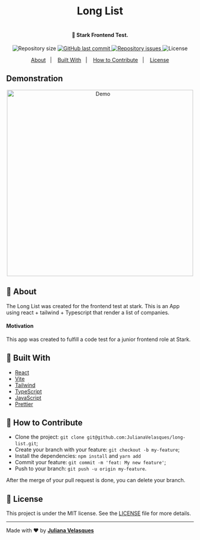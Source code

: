 <h1 align="center"> Long List <h1>

<h4 align="center">
  🚀 Stark Frontend Test.
</h4>

<p align="center">
  
  <img alt="Repository size" src="https://img.shields.io/github/repo-size/JulianaVelasques/long-list">
  
  <a href="https://github.com/JulianaVelasques/long-list/commits/main">
    <img alt="GitHub last commit" src="https://img.shields.io/github/last-commit/JulianaVelasques/long-list">
  </a>

  <a href="https://github.com/JulianaVelasques/long-list/issues">
    <img alt="Repository issues" src="https://img.shields.io/github/issues/JulianaVelasques/long-list">
  </a>

  <img alt="License" src="https://img.shields.io/badge/license-MIT-brightgreen">
</p>

<p align="center">
  <a href="#page_with_curl-about">About</a>&nbsp;&nbsp;&nbsp;|&nbsp;&nbsp;&nbsp;
  <a href="#wrench-built-with">Built With</a>&nbsp;&nbsp;&nbsp;|&nbsp;&nbsp;&nbsp;
  <a href="#-how-to-contribute">How to Contribute</a>&nbsp;&nbsp;&nbsp;|&nbsp;&nbsp;&nbsp;
  <a href="#memo-license">License</a>
</p>
  
 ## Demonstration
  <div align='center'><img src="src/assets/Demo.gif" alt="Demo" width="500" /></div>
  

  
## :page_with_curl: About
The Long List was created for the frontend test at stark. This is an App using react + tailwind + Typescript that render a list of companies.



#### Motivation
This app was created to fulfill a code test for a junior frontend role at Stark.


## :wrench: Built With

- [React](https://reactjs.org/)
- [Vite](https://vitejs.dev/)
- [Tailwind](https://tailwindcss.com/)
- [TypeScript](https://www.typescriptlang.org/)
- [JavaScript](https://www.javascript.com/)
- [Prettier](https://prettier.io/)

## 🤔 How to Contribute

- Clone the project: `git clone git@github.com:JulianaVelasques/long-list.git`;
- Create your branch with your feature: `git checkout -b my-feature`;
- Install the dependencies: `npm install` and `yarn add`
- Commit your feature: `git commit -m 'feat: My new feature'`;
- Push to your branch: `git push -u origin my-feature`.

After the merge of your pull request is done, you can delete your branch.
  
## :memo: License

This project is under the MIT license. See the [LICENSE](LICENSE.md) file for more details.

---

Made with ♥ by <tr>
    <td align="center"><a href="https://github.com/JulianaVelasques"><b>Juliana Velasques</b></a><br /></td>
<tr>
